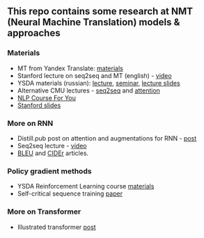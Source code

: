 ## This repo contains some research at NMT (Neural Machine Translation) models & approaches

### Materials
* MT from Yandex Translate: [materials](https://github.com/yandexdataschool/nlp_course/tree/2020/week09_mt)
* Stanford lecture on seq2seq and MT (english) - [video](https://www.youtube.com/watch?v=IxQtK2SjWWM)
* YSDA materials (russian): [lecture](https://yadi.sk/i/CX1M4cKnTuC3kg), [seminar](https://yadi.sk/i/1pSImQdxA1_eaw), [lecture slides](https://drive.google.com/file/d/1inle88uyRI-a3ghxdVrqhhmukqywb3Hy/view?usp=sharing) 
* Alternative CMU lectures - [seq2seq](https://www.youtube.com/watch?v=aHkgjfKvIhk&list=PL8PYTP1V4I8Ba7-rY4FoB4-jfuJ7VDKEE&index=20) and [attention](https://www.youtube.com/watch?v=ullLRKZ99qQ&index=21&list=PL8PYTP1V4I8Ba7-rY4FoB4-jfuJ7VDKEE)
* [NLP Course For You](https://lena-voita.github.io/nlp_course.html#preview_seq2seq_attn)
* [Stanford slides](https://web.stanford.edu/class/cs224n/slides/cs224n-2019-lecture08-nmt.pdf)

### More on RNN
* Distill.pub post on attention and augmentations for RNN - [post](https://distill.pub/2016/augmented-rnns/)
* Seq2seq lecture - [video](https://www.youtube.com/watch?v=G5RY_SUJih4)
* [BLEU](http://www.aclweb.org/anthology/P02-1040.pdf) and [CIDEr](https://arxiv.org/pdf/1411.5726.pdf) articles.

### Policy gradient methods
* YSDA Reinforcement Learning course [materials](https://github.com/yandexdataschool/Practical_RL/tree/master/week06_policy_based)
* Self-critical sequence training [paper](https://arxiv.org/abs/1612.00563)

### More on Transformer
* Illustrated transformer [post](https://jalammar.github.io/illustrated-transformer/)
